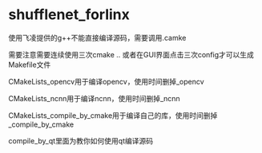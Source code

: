 # shufflenet_forlinx
使用飞凌提供的g++不能直接编译源码，需要调用.camke

需要注意需要连续使用三次cmake .. 或者在GUI界面点击三次config才可以生成Makefile文件

CMakeLists_opencv用于编译opencv，使用时间删掉_opencv

CMakeLists_ncnn用于编译ncnn，使用时间删掉_ncnn

CMakeLists_compile_by_cmake用于编译自己的库，使用时间删掉_compile_by_cmake

compile_by_qt里面为教你如何使用qt编译源码
